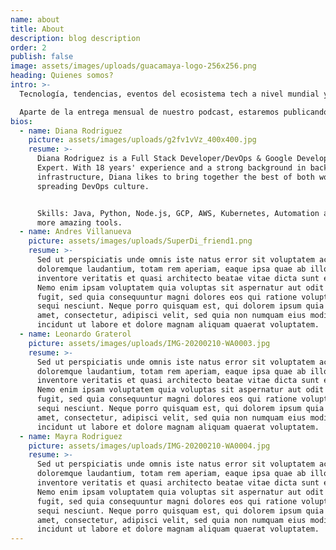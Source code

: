 ```yaml
---
name: about
title: About
description: blog description
order: 2
publish: false
image: assets/images/uploads/guacamaya-logo-256x256.png
heading: Quienes somos?
intro: >-
  Tecnología, tendencias, eventos del ecosistema tech a nivel mundial y algo más desde cuatro perspectivas diferentes. Dos Guacamayas y Dos Guacamayos nos dan sus insights, recomendaciones y el toque "poco" serio que le hace falta al día a día. Estas cuatro "joyitas" se desempeñan en diferentes especialidades dentro del ecosistema tecnológico en cuatro rincones diferentes y distantes del mundo pero comparten algo que los une mas allá de la programación: adivinaron?. SI!... Andrés Villanueva, Mayra Rodríguez, Leonardo Graterol y Diana Rodríguez ostentan con mucho orgullo su bandera Venezolana, las arepas y las vivencias de ser Venezolanxs en el exterior.

  Aparte de la entrega mensual de nuestro podcast, estaremos publicando micros con cobertura "casi en vivo" de eventos relevantes tal como JS Conf, Google Next, Google I/O, NG Conf, Vue Conf y muchos otros!!
bios:
  - name: Diana Rodriguez
    picture: assets/images/uploads/g2fv1vVz_400x400.jpg
    resume: >-
      Diana Rodriguez is a Full Stack Developer/DevOps & Google Developer
      Expert. With 18 years' experience and a strong background in back end and
      infrastructure, Diana likes to bring together the best of both worlds,
      spreading DevOps culture.


      Skills: Java, Python, Node.js, GCP, AWS, Kubernetes, Automation and many
      more amazing tools.
  - name: Andres Villanueva
    picture: assets/images/uploads/SuperDi_friend1.png
    resume: >-
      Sed ut perspiciatis unde omnis iste natus error sit voluptatem accusantium
      doloremque laudantium, totam rem aperiam, eaque ipsa quae ab illo
      inventore veritatis et quasi architecto beatae vitae dicta sunt explicabo.
      Nemo enim ipsam voluptatem quia voluptas sit aspernatur aut odit aut
      fugit, sed quia consequuntur magni dolores eos qui ratione voluptatem
      sequi nesciunt. Neque porro quisquam est, qui dolorem ipsum quia dolor sit
      amet, consectetur, adipisci velit, sed quia non numquam eius modi tempora
      incidunt ut labore et dolore magnam aliquam quaerat voluptatem.
  - name: Leonardo Graterol
    picture: assets/images/uploads/IMG-20200210-WA0003.jpg
    resume: >-
      Sed ut perspiciatis unde omnis iste natus error sit voluptatem accusantium
      doloremque laudantium, totam rem aperiam, eaque ipsa quae ab illo
      inventore veritatis et quasi architecto beatae vitae dicta sunt explicabo.
      Nemo enim ipsam voluptatem quia voluptas sit aspernatur aut odit aut
      fugit, sed quia consequuntur magni dolores eos qui ratione voluptatem
      sequi nesciunt. Neque porro quisquam est, qui dolorem ipsum quia dolor sit
      amet, consectetur, adipisci velit, sed quia non numquam eius modi tempora
      incidunt ut labore et dolore magnam aliquam quaerat voluptatem.
  - name: Mayra Rodriguez
    picture: assets/images/uploads/IMG-20200210-WA0004.jpg
    resume: >-
      Sed ut perspiciatis unde omnis iste natus error sit voluptatem accusantium
      doloremque laudantium, totam rem aperiam, eaque ipsa quae ab illo
      inventore veritatis et quasi architecto beatae vitae dicta sunt explicabo.
      Nemo enim ipsam voluptatem quia voluptas sit aspernatur aut odit aut
      fugit, sed quia consequuntur magni dolores eos qui ratione voluptatem
      sequi nesciunt. Neque porro quisquam est, qui dolorem ipsum quia dolor sit
      amet, consectetur, adipisci velit, sed quia non numquam eius modi tempora
      incidunt ut labore et dolore magnam aliquam quaerat voluptatem.
---
```

